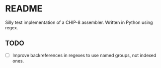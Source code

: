 README
======

Silly test implementation of a CHIP-8 assembler.  Written in Python using regex.


TODO
----

- [ ] Improve backreferences in regexes to use named groups, not indexed ones.

